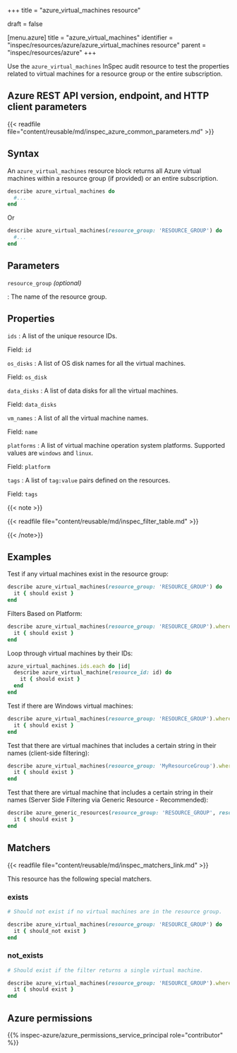 +++
title = "azure_virtual_machines resource"

draft = false


[menu.azure]
title = "azure_virtual_machines"
identifier = "inspec/resources/azure/azure_virtual_machines resource"
parent = "inspec/resources/azure"
+++

Use the `azure_virtual_machines` InSpec audit resource to test the properties related to virtual machines for a resource group or the entire subscription.

## Azure REST API version, endpoint, and HTTP client parameters

{{< readfile file="content/reusable/md/inspec_azure_common_parameters.md" >}}

## Syntax

An `azure_virtual_machines` resource block returns all Azure virtual machines within a resource group (if provided) or an entire subscription.

```ruby
describe azure_virtual_machines do
  #...
end
```

Or

```ruby
describe azure_virtual_machines(resource_group: 'RESOURCE_GROUP') do
  #...
end
```

## Parameters

`resource_group` _(optional)_

: The name of the resource group.

## Properties

`ids`
: A list of the unique resource IDs.

  Field: `id`

`os_disks`
: A list of OS disk names for all the virtual machines.

  Field: `os_disk`

`data_disks`
: A list of data disks for all the virtual machines.

  Field: `data_disks`

`vm_names`
: A list of all the virtual machine names.

  Field: `name`

`platforms`
: A list of virtual machine operation system platforms. Supported values are `windows` and `linux`.

  Field: `platform`

`tags`
: A list of `tag:value` pairs defined on the resources.

  Field: `tags`

{{< note >}}

{{< readfile file="content/reusable/md/inspec_filter_table.md" >}}

{{< /note>}}

## Examples

Test if any virtual machines exist in the resource group:

```ruby
describe azure_virtual_machines(resource_group: 'RESOURCE_GROUP') do
  it { should exist }
end
```

Filters Based on Platform:

```ruby
describe azure_virtual_machines(resource_group: 'RESOURCE_GROUP').where(platform: 'windows') do
  it { should exist }
end
```

Loop through virtual machines by their IDs:

```ruby
azure_virtual_machines.ids.each do |id|
  describe azure_virtual_machine(resource_id: id) do
    it { should exist }
  end
end
```

Test if there are Windows virtual machines:

```ruby
describe azure_virtual_machines(resource_group: 'RESOURCE_GROUP').where(platform: 'windows') do
  it { should exist }
end
```

Test that there are virtual machines that includes a certain string in their names (client-side filtering):

```ruby
describe azure_virtual_machines(resource_group: 'MyResourceGroup').where { name.include?('WindowsVm') } do
  it { should exist }
end
```

Test that there are virtual machine that includes a certain string in their names (Server Side Filtering via Generic Resource - Recommended):

```ruby
describe azure_generic_resources(resource_group: 'RESOURCE_GROUP', resource_provider: 'Microsoft.Compute/virtualMachine', substring_of_name: 'WindowsVm') do
  it { should exist }
end
```

## Matchers

{{< readfile file="content/reusable/md/inspec_matchers_link.md" >}}

This resource has the following special matchers.

### exists

```ruby
# Should not exist if no virtual machines are in the resource group.

describe azure_virtual_machines(resource_group: 'RESOURCE_GROUP') do
  it { should_not exist }
end
```

### not_exists

```ruby
# Should exist if the filter returns a single virtual machine.

describe azure_virtual_machines(resource_group: 'RESOURCE_GROUP').where(platform: 'windows') do
  it { should exist }
end
```

## Azure permissions

{{% inspec-azure/azure_permissions_service_principal role="contributor" %}}
